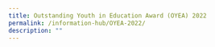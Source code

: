 ```yaml
---
title: Outstanding Youth in Education Award (OYEA) 2022
permalink: /information-hub/OYEA-2022/
description: ""
---
```

